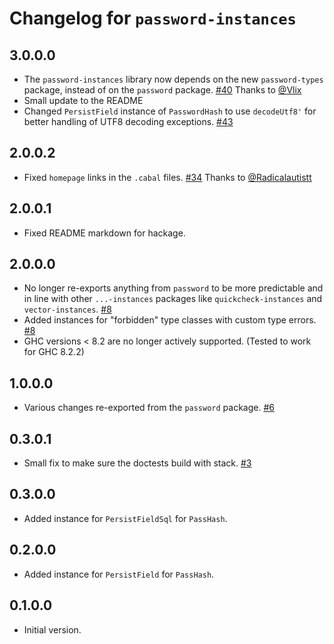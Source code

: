 # Changelog for `password-instances`

## 3.0.0.0

-   The `password-instances` library now depends on the new
    `password-types` package, instead of on the `password` package.
    [#40](https://github.com/cdepillabout/password/pull/40)
    Thanks to [@Vlix](https://github.com/Vlix)
-   Small update to the README
-   Changed `PersistField` instance of `PasswordHash` to use
    `decodeUtf8'` for better handling of UTF8 decoding exceptions.
    [#43](https://github.com/cdepillabout/password/pull/43)

## 2.0.0.2

-   Fixed `homepage` links in the `.cabal` files.
    [#34](https://github.com/cdepillabout/password/pull/34)
    Thanks to [@Radicalautistt](https://github.com/Radicalautistt)

## 2.0.0.1

-   Fixed README markdown for hackage.

## 2.0.0.0

-   No longer re-exports anything from `password` to be
    more predictable and in line with other `...-instances`
    packages like `quickcheck-instances` and `vector-instances`.
    [#8](https://github.com/cdepillabout/password/pull/8)
-   Added instances for "forbidden" type classes with custom type errors.
    [#8](https://github.com/cdepillabout/password/pull/8)
-   GHC versions < 8.2 are no longer actively supported. (Tested to work for GHC 8.2.2)

## 1.0.0.0

-   Various changes re-exported from the `password` package.
    [#6](https://github.com/cdepillabout/password/pull/6)

## 0.3.0.1

-   Small fix to make sure the doctests build with stack.
    [#3](https://github.com/cdepillabout/password/pull/3)

## 0.3.0.0

-   Added instance for `PersistFieldSql` for `PassHash`.

## 0.2.0.0

-   Added instance for `PersistField` for `PassHash`.

## 0.1.0.0

-   Initial version.
